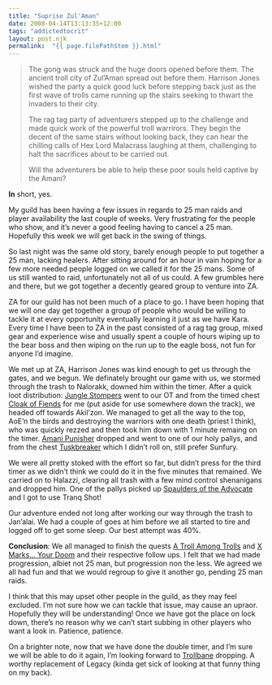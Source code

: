 ```yaml
---
title: "Suprise Zul'Aman"
date: 2008-04-14T13:13:35+12:00
tags: "addictedtocrit"
layout: post.njk
permalink:  "{{ page.filePathStem }}.html"
---
```


>The gong was struck and the huge doors opened before them.  The ancient troll city of Zul’Aman spread out before them. Harrison  Jones wished the party a quick good luck before stepping back just as  the first wave of trolls came running up the stairs seeking to thwart  the invaders to their city.
>
>The rag tag party of adventurers stepped up to the challenge and  made quick work of the powerful troll warrirors. They begin the decent  of the same stairs without looking back, they can hear the chilling  calls of Hex Lord Malacrass laughing at them, challenging to halt the  sacrifices about to be carried out.
>
>Will the adventurers be able to help these poor souls held captive by the Amani?

**In** short, yes.

My guild has been having a few issues in regards to 25 man raids and  player availability the last couple of weeks. Very frustrating for the  people who show, and it’s never a good feeling having to cancel a 25  man. Hopefully this week we will get back in the swing of things.

So last night was the same old story, barely enough people to put  together a 25 man, lacking healers. After sitting around for an hour in  vain hoping for a few more needed people logged on we called it for the  25 mans. Some of us still wanted to raid, unfortunately not all of us  could. A few grumbles here and there, but we got together a decently  geared group to venture into ZA.

ZA for our guild has not been much of a place to go. I have been  hoping that we will one day get together a group of people who would be  willing to tackle it at every opportunity eventually learning it just as we have Kara. Every time I have been to ZA in the past consisted of a  rag tag group, mixed gear and experience wise and usually spent a couple of hours wiping up to the bear boss and then wiping on the run up to  the eagle boss, not fun for anyone I’d imagine.

We met up at ZA, Harrison Jones was kind enough to get us through the gates, and we begun. We definately brought our game with us, we stormed through the trash to Nalorakk, downed him within the timer. After a  quick loot distribution: [Jungle Stompers](https://web.archive.org/web/20081014210536/http://www.wowhead.com/?item=33191) went to our OT and from the timed chest [Cloak of Fiends](https://web.archive.org/web/20081014210536/http://www.wowhead.com/?item=33590) for me (put aside for use somewhere down the track), we headed off  towards Akil’zon. We managed to get all the way to the top, AoE’n the  birds and destroying the warriors with one death (priest I think), who  was quickly rezzed and then took him down with 1 minute remaing on the  timer. [Amani Punisher](https://web.archive.org/web/20081014210536/http://www.wowhead.com/?item=33283) dropped and went to one of our holy pallys, and from the chest [Tuskbreaker](https://web.archive.org/web/20081014210536/http://www.wowhead.com/?item=33491) which I didn’t roll on, still prefer Sunfury.

We were all pretty stoked with the effort so far, but didn’t press  for the third timer as we didn’t think we could do it in the five  minutes that remained. We carried on to Halazzi, clearing all trash with a few mind control shenanigans and dropped him. One of the pallys  picked up [Spaulders of the Advocate](https://web.archive.org/web/20081014210536/http://www.wowhead.com/?item=33299) and I got to use Tranq Shot!

Our adventure ended not long after working our way through the trash  to Jan’alai. We had a couple of goes at him before we all started to  tire and logged off to get some sleep. Our best attempt was 40%.

**Conclusion**: We all managed to finish the quests [A Troll Among Trolls](https://web.archive.org/web/20081014210536/http://wowhead.com/?quest=11165) and [X Marks… Your Doom](https://web.archive.org/web/20081014210536/http://wowhead.com/?quest=11166) and their respective follow ups. I felt that we had made progression,  albiet not 25 man, but progression non the less. We agreed we all had  fun and that we would regroup to give it another go, pending 25 man  raids.

I think that this may upset other people in the guild, as they may  feel excluded. I’m not sure how we can tackle that issue, may cause an  upraor. Hopefully they will be understanding! Once we have got the place on lock down, there’s no reason why we can’t start subbing in other  players who want a look in. Patience, patience.

On a brighter note, now that we have done the double timer, and I’m sure we will be able to do it again, I’m looking forward to [Trollbane](https://web.archive.org/web/20081014210536/http://www.wowhead.com/?item=33492) dropping. A worthy replacement of Legacy (kinda get sick of looking at that funny thing on my back).